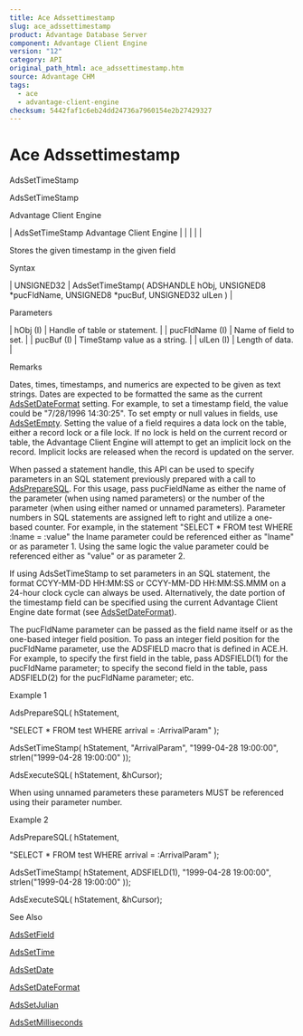 ```yaml
---
title: Ace Adssettimestamp
slug: ace_adssettimestamp
product: Advantage Database Server
component: Advantage Client Engine
version: "12"
category: API
original_path_html: ace_adssettimestamp.htm
source: Advantage CHM
tags:
  - ace
  - advantage-client-engine
checksum: 5442faf1c6eb24dd24736a7960154e2b27429327
---
```


# Ace Adssettimestamp

AdsSetTimeStamp

AdsSetTimeStamp

Advantage Client Engine

| AdsSetTimeStamp  Advantage Client Engine |  |  |  |  |

Stores the given timestamp in the given field

Syntax

| UNSIGNED32 | AdsSetTimeStamp( ADSHANDLE hObj,  UNSIGNED8 \*pucFldName,  UNSIGNED8 \*pucBuf,  UNSIGNED32 ulLen ) |

Parameters

| hObj (I) | Handle of table or statement. |
| pucFldName (I) | Name of field to set. |
| pucBuf (I) | TimeStamp value as a string. |
| ulLen (I) | Length of data. |

Remarks

Dates, times, timestamps, and numerics are expected to be given as text strings. Dates are expected to be formatted the same as the current [AdsSetDateFormat](ace_adssetdateformat.md) setting. For example, to set a timestamp field, the value could be "7/28/1996 14:30:25". To set empty or null values in fields, use [AdsSetEmpty](ace_adssetempty.md). Setting the value of a field requires a data lock on the table, either a record lock or a file lock. If no lock is held on the current record or table, the Advantage Client Engine will attempt to get an implicit lock on the record. Implicit locks are released when the record is updated on the server.

When passed a statement handle, this API can be used to specify parameters in an SQL statement previously prepared with a call to [AdsPrepareSQL](ace_adspreparesql.md). For this usage, pass pucFieldName as either the name of the parameter (when using named parameters) or the number of the parameter (when using either named or unnamed parameters). Parameter numbers in SQL statements are assigned left to right and utilize a one-based counter. For example, in the statement "SELECT \* FROM test WHERE :lname = :value" the lname parameter could be referenced either as "lname" or as parameter 1. Using the same logic the value parameter could be referenced either as "value" or as parameter 2.

If using AdsSetTimeStamp to set parameters in an SQL statement, the format CCYY-MM-DD HH:MM:SS or CCYY-MM-DD HH:MM:SS.MMM on a 24-hour clock cycle can always be used. Alternatively, the date portion of the timestamp field can be specified using the current Advantage Client Engine date format (see [AdsSetDateFormat](ace_adssetdateformat.md)).

The pucFldName parameter can be passed as the field name itself or as the one-based integer field position. To pass an integer field position for the pucFldName parameter, use the ADSFIELD macro that is defined in ACE.H. For example, to specify the first field in the table, pass ADSFIELD(1) for the pucFldName parameter; to specify the second field in the table, pass ADSFIELD(2) for the pucFldName parameter; etc.

Example 1

AdsPrepareSQL( hStatement,

"SELECT \* FROM test WHERE arrival = :ArrivalParam" );

AdsSetTimeStamp( hStatement, "ArrivalParam", "1999-04-28 19:00:00", strlen("1999-04-28 19:00:00" ));

AdsExecuteSQL( hStatement, &hCursor);

When using unnamed parameters these parameters MUST be referenced using their parameter number.

Example 2

AdsPrepareSQL( hStatement,

"SELECT \* FROM test WHERE arrival = :ArrivalParam" );

AdsSetTimeStamp( hStatement, ADSFIELD(1), "1999-04-28 19:00:00", strlen("1999-04-28 19:00:00" ));

AdsExecuteSQL( hStatement, &hCursor);

See Also

[AdsSetField](ace_adssetfield.md)

[AdsSetTime](ace_adssettime.md)

[AdsSetDate](ace_adssetdate.md)

[AdsSetDateFormat](ace_adssetdateformat.md)

[AdsSetJulian](ace_adssetjulian.md)

[AdsSetMilliseconds](ace_adssetmilliseconds.md)
